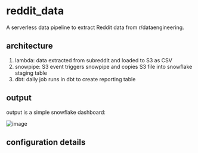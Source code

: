 # reddit_data

A serverless data pipeline to extract Reddit data from r/dataengineering. 

## architecture

1. lambda: data extracted from subreddit and loaded to S3 as CSV 
2. snowpipe: S3 event triggers snowpipe and copies S3 file into snowflake staging table
3. dbt: daily job runs in dbt to create reporting table

## output
output is a simple snowflake dashboard:

![image](https://user-images.githubusercontent.com/35942230/178358513-a6e8ca45-5ffe-466a-b59f-c48007430de6.png)

## configuration details

